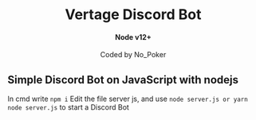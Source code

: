 <h1 align='center'>Vertage Discord Bot</h1>

<div align="center">
<h4>Node v12+</h4>
<p>Coded by No_Poker</p>

</div>

## Simple Discord Bot on JavaScript with nodejs
In cmd write `npm i`
Edit the file server js, and use `node server.js or yarn node server.js` to start a Discord Bot

